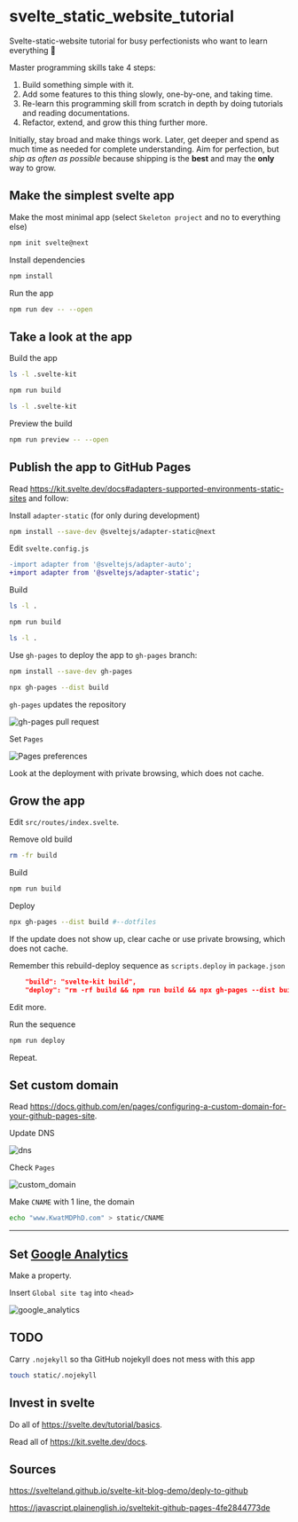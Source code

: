# svelte_static_website_tutorial

Svelte-static-website tutorial for busy perfectionists who want to learn everything :school_satchel:

Master programming skills take 4 steps:

1. Build something simple with it.
2. Add some features to this thing slowly, one-by-one, and taking time.
3. Re-learn this programming skill from scratch in depth by doing tutorials and reading documentations.
4. Refactor, extend, and grow this thing further more.

Initially, stay broad and make things work.
Later, get deeper and spend as much time as needed for complete understanding.
Aim for perfection, but _ship as often as possible_ because shipping is the **best** and may the **only** way to grow.

## Make the simplest svelte app

Make the most minimal app (select `Skeleton project` and no to everything else)

```bash
npm init svelte@next
```

Install dependencies

```bash
npm install
```

Run the app

```bash
npm run dev -- --open
```

## Take a look at the app

Build the app

```bash
ls -l .svelte-kit
```

```bash
npm run build
```

```bash
ls -l .svelte-kit
```

Preview the build

```bash
npm run preview -- --open
```

## Publish the app to GitHub Pages

Read https://kit.svelte.dev/docs#adapters-supported-environments-static-sites and follow:

Install `adapter-static` (for only during development)

```bash
npm install --save-dev @sveltejs/adapter-static@next
```

Edit `svelte.config.js`

```diff
-import adapter from '@sveltejs/adapter-auto';
+import adapter from '@sveltejs/adapter-static';
```

Build

```bash
ls -l .
```

```bash
npm run build
```

```bash
ls -l .
```

Use `gh-pages` to deploy the app to `gh-pages` branch:

```bash
npm install --save-dev gh-pages
```

```bash
npx gh-pages --dist build
```

`gh-pages` updates the repository

![gh-pages pull request](gh_pages_pull_request.png)

Set `Pages`

![Pages preferences](pages_preferences.png)

Look at the deployment with private browsing, which does not cache.

## Grow the app

Edit `src/routes/index.svelte`.

Remove old build

```bash
rm -fr build
```

Build

```bash
npm run build
```

Deploy

```bash
npx gh-pages --dist build #--dotfiles
```

If the update does not show up, clear cache or use private browsing, which does not cache.

Remember this rebuild-deploy sequence as `scripts.deploy` in `package.json`

```json
    "build": "svelte-kit build",
    "deploy": "rm -rf build && npm run build && npx gh-pages --dist build",
```

Edit more.

Run the sequence

```bash
npm run deploy
```

Repeat.

## Set custom domain

Read https://docs.github.com/en/pages/configuring-a-custom-domain-for-your-github-pages-site.

Update DNS

![dns](dns.png)

Check `Pages`

![custom_domain](pages_custom_domain.png)

Make `CNAME` with 1 line, the domain

```bash
echo "www.KwatMDPhD.com" > static/CNAME
```

---

## Set [Google Analytics](https://analytics.google.com)

Make a property.

Insert `Global site tag` into `<head>`

![google_analytics](google_analytics.png)

## TODO

Carry `.nojekyll` so tha GitHub nojekyll does not mess with this app

```bash
touch static/.nojekyll
```

## Invest in svelte

Do all of https://svelte.dev/tutorial/basics.

Read all of https://kit.svelte.dev/docs.

## Sources

https://svelteland.github.io/svelte-kit-blog-demo/deply-to-github

https://javascript.plainenglish.io/sveltekit-github-pages-4fe2844773de

